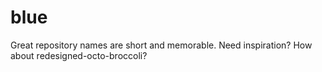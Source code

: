 # blue
Great repository names are short and memorable. Need inspiration? How about redesigned-octo-broccoli?
